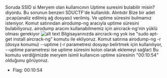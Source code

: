 Soruda SSID si Meryem olan kullanıcının Uptime suresini bulabilir misin? diyordu. Bu sorunun benzeri SDUCTF'de kullanıldı. Alıntıdır
Bize bir adet .pcap(analiz edilmiş ağ dosyası) verilmiş. Ve uptime süresini bulmamız isteniyor. 
Komut satırından airodump-ng aracıyla uptime süresini bulabiliyoruz. airodump aracını kullanabilmemiz için aircrack-ng'nin yüklü olması gerekiyor
![alt text](https://github.com/MuCyberLab/CTF/blob/master/Web%20-%20Network/flag/250.png?raw=true)
Bilgisayarınızda aircrack-ng yok ise "sudo apt-get install aircrack-ng" komutu ile ekliyoruz. 
Komut satırına airodump-ng -r (dosya konumu) --uptime (-r parametresi dosyayı belirtmek için kullanılıyor, --uptime parametresi ise uptime süresini kolon olarak eklemeyi sağlar)
Bu komutu verdiğimizde meryem isimli kullanıcın uptime süresinin "00:10:54" olduğunu görüyoruz. 
* Flag:   00:10:54
